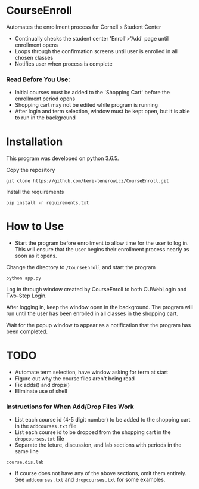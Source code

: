 # CourseEnroll
Automates the enrollment process for Cornell's Student Center
- Continually checks the student center 'Enroll'>'Add' page until enrollment opens
- Loops through the confirmation screens until user is enrolled in all chosen classes
- Notifies user when process is complete

### Read Before You Use:
- Initial courses must be added to the 'Shopping Cart' before the enrollment period opens
- Shopping cart may not be edited while program is running
- After login and term selection, window must be kept open, but it is able to run in the background

# Installation
This program was developed on python 3.6.5.

Copy the repository
```
git clone https://github.com/keri-tenerowicz/CourseEnroll.git
```

Install the requirements
```
pip install -r requirements.txt
```

# How to Use
- Start the program before enrollment to allow time for the user to log in. This will ensure that the user begins their enrollment process nearly as soon as it opens.

Change the directory to `/CourseEnroll` and start the program
```
python app.py
```

Log in through window created by CourseEnroll to both CUWebLogin and Two-Step Login.

After logging in, keep the window open in the background. The program will run until the user has been enrolled in all classes in the shopping cart.

Wait for the popup window to appear as a notification that the program has been completed.

# TODO
- Automate term selection, have window asking for term at start
- Figure out why the course files aren't being read
- Fix adds() and drops()
- Eliminate use of shell

### Instructions for When Add/Drop Files Work

- List each course id (4-5 digit number) to be added to the shopping cart in the `addcourses.txt` file
- List each course id to be dropped from the shopping cart in the `dropcourses.txt` file
- Separate the leture, discussion, and lab sections with periods in the same line
```
course.dis.lab
```
- If course does not have any of the above sections, omit them entirely. See `addcourses.txt` and `dropcourses.txt` for some examples.
